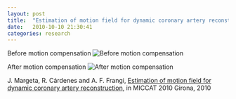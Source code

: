 ```yaml
---
layout: post
title:  "Estimation of motion field for dynamic coronary artery reconstruction"
date:   2010-10-10 21:30:41
categories: research
---
```


Before motion compensation
![Before motion compensation](https://sites.google.com/site/jmargeta/research/bifurcationRegistrationTPSBefore1.png)

After motion compensation
![After motion compensation](https://sites.google.com/site/jmargeta/research/bifurcationRegistrationTPSAfter1.png)

J. Margeta, R. Cárdenes and A. F. Frangi, [Estimation of motion field for dynamic coronary artery reconstruction](https://sites.google.com/site/jmargeta/research/Margeta2010.pdf), in MICCAT 2010 Girona, 2010
